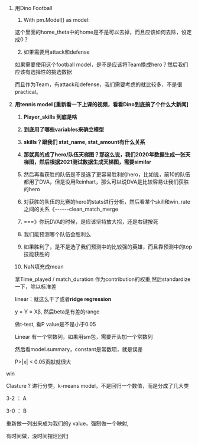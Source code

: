 1. 用Dino Football

   1. With pm.Model() as model:

   这个里面的home_theta中的home是不是可以去掉，而且应该如何去除，设定成0？

   2. 如果需要用attack和defense

   如果需要使用这个football model，是不是应该将Team换成hero？然后我们应该有选择性的挑选数据

   而且作为Team，有attack和defense，我们需要考虑的就比较多，不是很practical。

2. **用tennis model [重新看一下上课的视频，看看Dino到底搞了个什么大新闻]**

   1. **Player_skills 到底是啥**
   2. **到底用了哪些variables来确立模型**
   3. **skills？跟我们   stat_name, stat_amount有什么关系**
   4. **那就真的成了hero/队伍天梯图？那这么说，我们2020年数据生成一张天梯图，然后根据2021测试数据生成天梯图，需要similar**
   5. 然后再看获胜的队伍是不是选了更容易胜利的hero，比如说，前10的队伍都用了DVA，但是没用Reinhart，那么可以说DVA是比较容易让我们获胜的hero
   6. 对获胜的队伍的比赛的hero的stats进行分析，然后看某个skill和win_rate之间的关系《------clean_match_merge
   7. ===》你玩DVA的时候，是应该坚持放大招，还是右键按死

   1. 我们能预测哪个队伍会胜利么
   2. 如果胜利了，是不是选了我们预测中的比较强的英雄，而且靠预测中的top技能获胜的
   3. NaN填充成mean

   拿Time_played / match_duration 作为contribution的权重,然后standardize一下，除以标准差

   linear：就这么干了或者**ridge regression** 

   y = Y  = Xβ, 然后beta是有差的range

   做t-test, 看P value是不是小于0.05

   Linear 有一个常数列，如果用sm包，需要开头加一个常数列

   然后看model.summary，constant是常数项，就是误差

   P>|x| < 0.05贡献就很大

   



win



Clasture ? 进行分类，k-means model，不是回归一个数值，而是分成了几大类

3-2 ： A

3-0  ： B

重新做一列出来成为我们的y value，强制做一个映射,

有时间做，没时间摆烂回归


